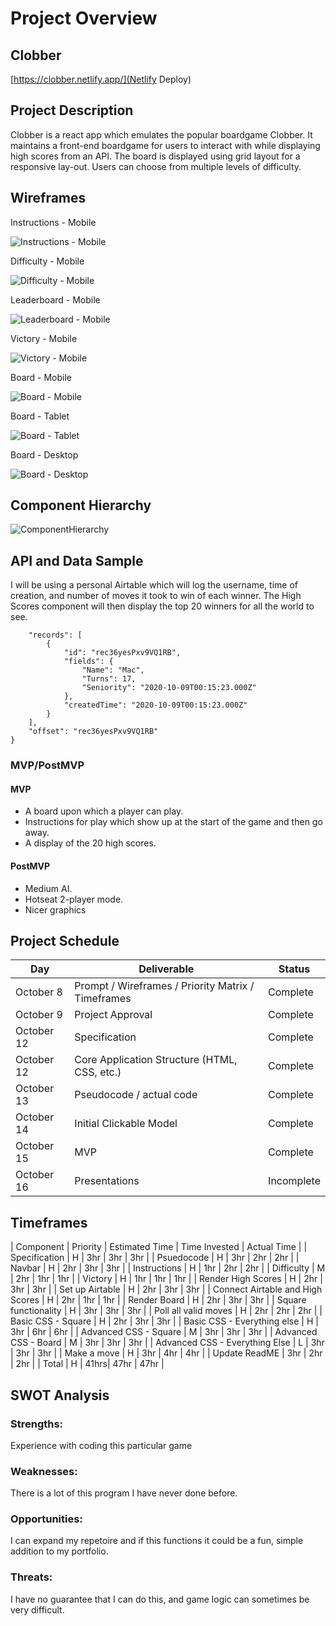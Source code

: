 # Project Overview

## Clobber

[https://clobber.netlify.app/](Netlify Deploy)

## Project Description

Clobber is a react app which emulates the popular boardgame Clobber. It maintains a front-end boardgame for users to interact with while displaying high scores from an API. The board is displayed using grid layout for a responsive lay-out. Users can choose from multiple levels of difficulty.

## Wireframes

Instructions - Mobile

![Instructions - Mobile](https://user-images.githubusercontent.com/45667956/95589304-8e6b0700-0a12-11eb-8661-5a6eb27a46e9.png)

Difficulty - Mobile

![Difficulty - Mobile](https://user-images.githubusercontent.com/45667956/95589461-c40ff000-0a12-11eb-80ec-fa8e1567ff4d.png)

Leaderboard - Mobile

![Leaderboard - Mobile](https://user-images.githubusercontent.com/45667956/95589623-fc173300-0a12-11eb-810b-0e84afe44c49.png)

Victory - Mobile

![Victory - Mobile](https://user-images.githubusercontent.com/45667956/95589724-22d56980-0a13-11eb-863c-84a9e4729f1a.png)

Board - Mobile

![Board - Mobile](https://user-images.githubusercontent.com/45667956/95589935-6b8d2280-0a13-11eb-9b97-5806c4a80752.png)

Board - Tablet

![Board - Tablet](https://user-images.githubusercontent.com/45667956/95589992-82337980-0a13-11eb-8e25-7039963d1f05.png)

Board - Desktop

![Board - Desktop](https://user-images.githubusercontent.com/45667956/95590193-be66da00-0a13-11eb-84e0-fcddd3afb165.png)

## Component Hierarchy

![ComponentHierarchy](https://i.imgur.com/e6kJLAF.png)

## API and Data Sample

I will be using a personal Airtable which will log the username, time of creation, and number of moves it took to win of each winner. The High Scores component will then display the top 20 winners for all the world to see.

```{
    "records": [
        {
            "id": "rec36yesPxv9VQ1RB",
            "fields": {
                "Name": "Mac",
                "Turns": 17,
                "Seniority": "2020-10-09T00:15:23.000Z"
            },
            "createdTime": "2020-10-09T00:15:23.000Z"
        }
    ],
    "offset": "rec36yesPxv9VQ1RB"
}
```

### MVP/PostMVP

#### MVP 

- A board upon which a player can play. 
- Instructions for play which show up at the start of the game and then go away.
- A display of the 20 high scores.

#### PostMVP  

- Medium AI.
- Hotseat 2-player mode.
- Nicer graphics

## Project Schedule

|  Day | Deliverable | Status
|---|---| ---|
|October 8| Prompt / Wireframes / Priority Matrix / Timeframes | Complete
|October 9| Project Approval | Complete
|October 12| Specification | Complete
|October 12| Core Application Structure (HTML, CSS, etc.) | Complete
|October 13| Pseudocode / actual code | Complete
|October 14| Initial Clickable Model  | Complete
|October 15| MVP | Complete
|October 16| Presentations | Incomplete

## Timeframes

| Component | Priority | Estimated Time | Time Invested | Actual Time |
| Specification | H |  3hr | 3hr | 3hr |
| Psuedocode | H |  3hr | 2hr | 2hr |
| Navbar | H |  2hr | 3hr | 3hr |
| Instructions | H |  1hr | 2hr | 2hr |
| Difficulty | M |  2hr | 1hr | 1hr |
| Victory | H |  1hr | 1hr | 1hr |
| Render High Scores | H |  2hr | 3hr | 3hr |
| Set up Airtable | H |  2hr | 3hr | 3hr |
| Connect Airtable and High Scores | H |  2hr | 1hr | 1hr |
| Render Board | H |  2hr | 3hr | 3hr |
| Square functionality | H |  3hr | 3hr | 3hr |
| Poll all valid moves | H |  2hr | 2hr | 2hr |
| Basic CSS - Square | H |  2hr | 3hr | 3hr |
| Basic CSS - Everything else | H |  3hr | 6hr | 6hr |
| Advanced CSS - Square | M |  3hr | 3hr | 3hr |
| Advanced CSS - Board | M |  3hr | 3hr | 3hr |
| Advanced CSS - Everything Else | L |  3hr | 3hr | 3hr |
| Make a move | H |  3hr | 4hr | 4hr |
| Update ReadME | 3hr | 2hr | 2hr |
| Total | H | 41hrs| 47hr | 47hr |

## SWOT Analysis

### Strengths:

Experience with coding this particular game

### Weaknesses:

There is a lot of this program I have never done before.

### Opportunities:

I can expand my repetoire and if this functions it could be a fun, simple addition to my portfolio.

### Threats:

I have no guarantee that I can do this, and game logic can sometimes be very difficult.
